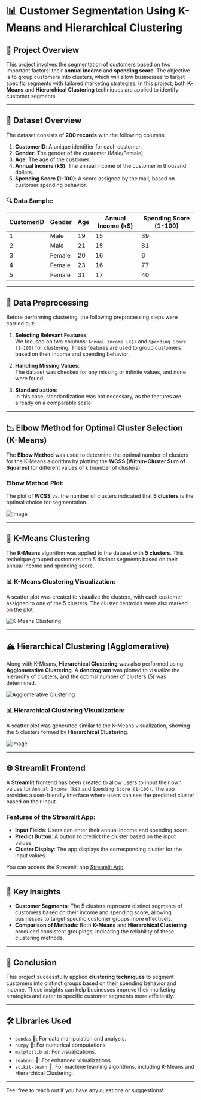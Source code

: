 # 📊 Customer Segmentation Using K-Means and Hierarchical Clustering

## 📝 Project Overview
This project involves the segmentation of customers based on two important factors: their **annual income** and **spending score**. The objective is to group customers into clusters, which will allow businesses to target specific segments with tailored marketing strategies. In this project, both **K-Means** and **Hierarchical Clustering** techniques are applied to identify customer segments.

---

## 📂 Dataset Overview
The dataset consists of **200 records** with the following columns:

1. **CustomerID**: A unique identifier for each customer.
2. **Gender**: The gender of the customer (Male/Female).
3. **Age**: The age of the customer.
4. **Annual Income (k$)**: The annual income of the customer in thousand dollars.
5. **Spending Score (1-100)**: A score assigned by the mall, based on customer spending behavior.

### 🔍 Data Sample:
| CustomerID | Gender | Age | Annual Income (k$) | Spending Score (1-100) |
|------------|--------|-----|--------------------|------------------------|
| 1          | Male   | 19  | 15                 | 39                     |
| 2          | Male   | 21  | 15                 | 81                     |
| 3          | Female | 20  | 16                 | 6                      |
| 4          | Female | 23  | 16                 | 77                     |
| 5          | Female | 31  | 17                 | 40                     |

---

## 🔧 Data Preprocessing
Before performing clustering, the following preprocessing steps were carried out:

1. **Selecting Relevant Features**:  
   We focused on two columns: `Annual Income (k$)` and `Spending Score (1-100)` for clustering. These features are used to group customers based on their income and spending behavior.

2. **Handling Missing Values**:  
   The dataset was checked for any missing or infinite values, and none were found.

3. **Standardization**:  
   In this case, standardization was not necessary, as the features are already on a comparable scale.

---

## 📉 Elbow Method for Optimal Cluster Selection (K-Means)
The **Elbow Method** was used to determine the optimal number of clusters for the K-Means algorithm by plotting the **WCSS (Within-Cluster Sum of Squares)** for different values of `k` (number of clusters).

### Elbow Method Plot:
The plot of **WCSS** vs. the number of clusters indicated that **5 clusters** is the optimal choice for segmentation.

![image](https://github.com/user-attachments/assets/15ef014b-cdda-4c2b-9bba-6f5e7c80fe37)

---

## 🔵 K-Means Clustering
The **K-Means** algorithm was applied to the dataset with **5 clusters**. This technique grouped customers into 5 distinct segments based on their annual income and spending score.

### 📊 K-Means Clustering Visualization:
A scatter plot was created to visualize the clusters, with each customer assigned to one of the 5 clusters. The cluster centroids were also marked on the plot.

![K-Means Clustering](https://github.com/user-attachments/assets/5a3e9d7b-348f-4cbe-9230-2f99cb028c17)

---

## 🏔️ Hierarchical Clustering (Agglomerative)
Along with K-Means, **Hierarchical Clustering** was also performed using **Agglomerative Clustering**. A **dendrogram** was plotted to visualize the hierarchy of clusters, and the optimal number of clusters (5) was determined.

![Agglomerative Clustering](https://github.com/user-attachments/assets/c52df549-1e1f-4f79-ae0a-4ff5ba878937)


### 📊 Hierarchical Clustering Visualization:
A scatter plot was generated similar to the K-Means visualization, showing the 5 clusters formed by **Hierarchical Clustering**.

![image](https://github.com/user-attachments/assets/f42c9526-74e5-4e6a-afe1-9ccdce97684d)

---

## 🌐 Streamlit Frontend
A **Streamlit** frontend has been created to allow users to input their own values for `Annual Income (k$)` and `Spending Score (1-100)`. The app provides a user-friendly interface where users can see the predicted cluster based on their input.

### Features of the Streamlit App:
- **Input Fields**: Users can enter their annual income and spending score.
- **Predict Button**: A button to predict the cluster based on the input values.
- **Cluster Display**: The app displays the corresponding cluster for the input values.

You can access the Streamlit app [Streamlit App](insert-your-streamlit-link).

---

## 🔑 Key Insights
- **Customer Segments**: The 5 clusters represent distinct segments of customers based on their income and spending score, allowing businesses to target specific customer groups more effectively.
- **Comparison of Methods**: Both **K-Means** and **Hierarchical Clustering** produced consistent groupings, indicating the reliability of these clustering methods.

---

## 🎯 Conclusion
This project successfully applied **clustering techniques** to segment customers into distinct groups based on their spending behavior and income. These insights can help businesses improve their marketing strategies and cater to specific customer segments more efficiently.

---

## 🛠️ Libraries Used
- `pandas` 🐼: For data manipulation and analysis.
- `numpy` 🔢: For numerical computations.
- `matplotlib` 📊: For visualizations.
- `seaborn` 🌊: For enhanced visualizations.
- `scikit-learn` 🤖: For machine learning algorithms, including K-Means and Hierarchical Clustering.

---

Feel free to reach out if you have any questions or suggestions!
